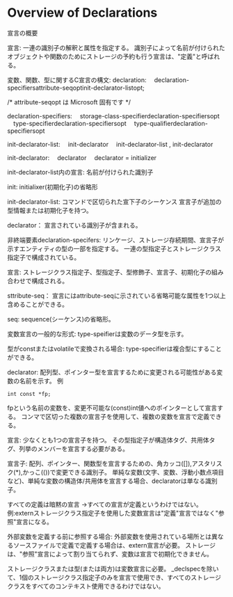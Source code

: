# Overview of Declarations
宣言の概要

宣言:
一連の識別子の解釈と属性を指定する。
識別子によって名前が付けられたオブジェクトや関数のためにストレージの予約も行う宣言は、"定義"と呼ばれる。


変数、関数、型に関するC宣言の構文:
declaration:
 declaration-specifiersattribute-seqoptinit-declarator-listopt;

/* attribute-seqopt は Microsoft 固有です */

declaration-specifiers:
 storage-class-specifierdeclaration-specifiersopt
 type-specifierdeclaration-specifiersopt
 type-qualifierdeclaration-specifiersopt

init-declarator-list:
 init-declarator
 init-declarator-list , init-declarator

init-declarator:
 declarator
 declarator = initializer


init-declarator-list内の宣言:
名前が付けられた識別子

init: initialixer(初期化子)の省略形

init-declarator-list: 
コマンドで区切られた宣下子のシーケンス
宣言子が追加の型情報または初期化子を持つ。

declarator：
宣言されている識別子が含まれる。

非終端要素declaration-specifers:
リンケージ、ストレージ存続期間、宣言子が示すエンティティの型の一部を指定する。
一連の型指定子とストレージクラス指定子で構成されている。

宣言:
ストレージクラス指定子、型指定子、型修飾子、宣言子、初期化子の組み合わせで構成される。

sttribute-seq：
宣言にはattribute-seqに示されている省略可能な属性を1つ以上含めることができる。

seq:
sequence(シーケンス)の省略形。


変数宣言の一般的な形式:
type-speifierは変数のデータ型を示す。

型がconstまたはvolatileで変換される場合:
type-specifierは複合型にすることができる。

declarator:
配列型、ポインター型を宣言するために変更される可能性がある変数の名前を示す。
例
```lang:C
int const *fp;
```

fpという名前の変数を、変更不可能な(const)int値へのポインターとして宣言する。
コンマで区切った複数の宣言子を使用して、複数の変数を宣言で定義できる。

宣言:
少なくとも1つの宣言子を持つ。
その型指定子が構造体タグ、共用体タグ、列挙のメンバーを宣言する必要がある。

宣言子:
配列、ポインター、関数型を宣言するための、角カッコ([]),アスタリスク(*),かっこ(())で変更できる識別子。
単純な変数(文字、変数、浮動小数点項目など)、単純な変数の構造体/共用体を宣言する場合、declaratorは単なる識別子。

すべての定義は暗黙の宣言
→すべての宣言が定義というわけではない。
例:externストレージクラス指定子を使用した変数宣言は"定義"宣言ではなく"参照"宣言になる。

外部変数を定義する前に参照する場合:
外部変数を使用されている場所とは異なるソースファイルで定義で定義する場合は、extern宣言が必要。
ストレージは、"参照"宣言によって割り当てられず、変数は宣言で初期化できません。

ストレージクラスまたは型(または両方)は変数宣言に必要。
_declspecを除いて、1個のストレージクラス指定子のみを宣言で使用でき、すべてのストレージクラスをすべてのコンテキスト使用できるわけではない。



